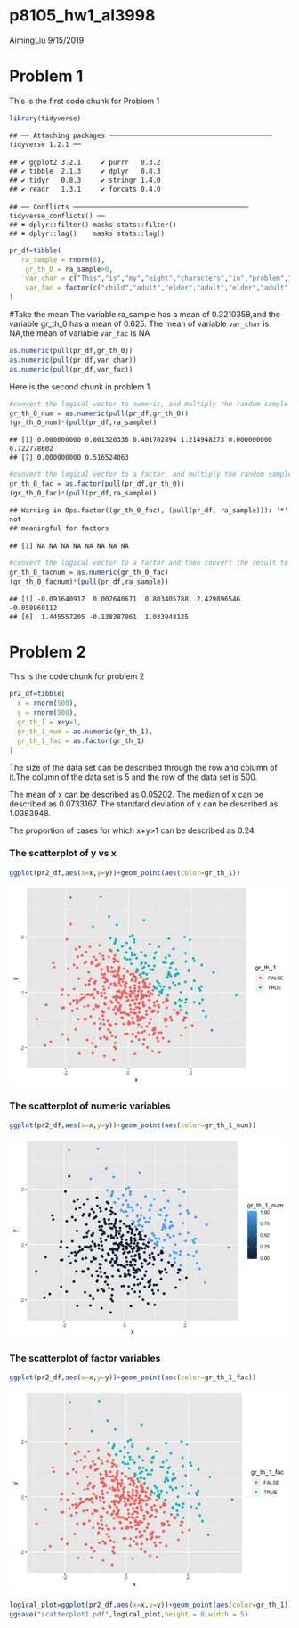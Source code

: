 p8105\_hw1\_al3998
================
AimingLiu
9/15/2019

# Problem 1

This is the first code chunk for Problem
    1

``` r
library(tidyverse)
```

    ## ── Attaching packages ───────────────────────────────────────── tidyverse 1.2.1 ──

    ## ✔ ggplot2 3.2.1     ✔ purrr   0.3.2
    ## ✔ tibble  2.1.3     ✔ dplyr   0.8.3
    ## ✔ tidyr   0.8.3     ✔ stringr 1.4.0
    ## ✔ readr   1.3.1     ✔ forcats 0.4.0

    ## ── Conflicts ──────────────────────────────────────────── tidyverse_conflicts() ──
    ## ✖ dplyr::filter() masks stats::filter()
    ## ✖ dplyr::lag()    masks stats::lag()

``` r
pr_df=tibble(
   ra_sample = rnorm(8),
    gr_th_0 = ra_sample>0,
    var_char = c("This","is","my","eight","characters","in","problem","one"),
    var_fac = factor(c("child","adult","elder","adult","elder","adult","child","adult"),levels=c("child","adult","elder"))
)
```

\#Take the mean The variable ra\_sample has a mean of 0.3210358,and the
variable gr\_th\_0 has a mean of 0.625. The mean of variable `var_char`
is NA,the mean of variable `var_fac` is NA

``` r
as.numeric(pull(pr_df,gr_th_0))
as.numeric(pull(pr_df,var_char))
as.numeric(pull(pr_df,var_fac))
```

Here is the second chunk in problem
1.

``` r
#convert the logical vector to numeric, and multiply the random sample by the result#
gr_th_0_num = as.numeric(pull(pr_df,gr_th_0))
(gr_th_0_num)*(pull(pr_df,ra_sample))
```

    ## [1] 0.000000000 0.001320336 0.401702894 1.214948273 0.000000000 0.722778602
    ## [7] 0.000000000 0.516524063

``` r
#convert the logical vector to a factor, and multiply the random sample by the result#
gr_th_0_fac = as.factor(pull(pr_df,gr_th_0))
(gr_th_0_fac)*(pull(pr_df,ra_sample))
```

    ## Warning in Ops.factor((gr_th_0_fac), (pull(pr_df, ra_sample))): '*' not
    ## meaningful for factors

    ## [1] NA NA NA NA NA NA NA NA

``` r
#convert the logical vector to a factor and then convert the result to numeric, and multiply the random sample by the result#
gr_th_0_facnum = as.numeric(gr_th_0_fac)
(gr_th_0_facnum)*(pull(pr_df,ra_sample))
```

    ## [1] -0.091640917  0.002640671  0.803405788  2.429896546 -0.058960112
    ## [6]  1.445557205 -0.138387061  1.033048125

# Problem 2

This is the code chunk for problem 2

``` r
pr2_df=tibble(
  x = rnorm(500),
  y = rnorm(500),
  gr_th_1 = x+y>1,
  gr_th_1_num = as.numeric(gr_th_1),
  gr_th_1_fac = as.factor(gr_th_1)
)
```

The size of the data set can be described through the row and column of
it.The column of the data set is 5 and the row of the data set is 500.

The mean of x can be described as 0.05202. The median of x can be
described as 0.0733167. The standard deviation of x can be described as
1.0383948.

The proportion of cases for which x+y\>1 can be described as 0.24.

### The scatterplot of y vs x

``` r
ggplot(pr2_df,aes(x=x,y=y))+geom_point(aes(color=gr_th_1))
```

![](p8105-hw1_al3998_files/figure-gfm/unnamed-chunk-4-1.png)<!-- -->

### The scatterplot of numeric variables

``` r
ggplot(pr2_df,aes(x=x,y=y))+geom_point(aes(color=gr_th_1_num))
```

![](p8105-hw1_al3998_files/figure-gfm/unnamed-chunk-5-1.png)<!-- -->

### The scatterplot of factor variables

``` r
ggplot(pr2_df,aes(x=x,y=y))+geom_point(aes(color=gr_th_1_fac))
```

![](p8105-hw1_al3998_files/figure-gfm/unnamed-chunk-6-1.png)<!-- -->

``` r
logical_plot=ggplot(pr2_df,aes(x=x,y=y))+geom_point(aes(color=gr_th_1))
ggsave("scatterplot1.pdf",logical_plot,height = 8,width = 5)
```
